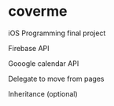 # coverme
iOS Programming final project


Firebase API

Gooogle calendar API

Delegate to move from pages


Inheritance (optional)
